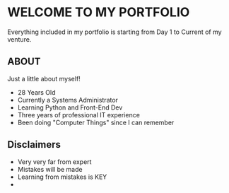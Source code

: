 # WELCOME TO MY PORTFOLIO
Everything included in my portfolio is starting from Day 1 to Current of my venture.
## ABOUT
Just a little about myself!
  * 28 Years Old
  * Currently a Systems Administrator
  * Learning Python and Front-End Dev
  * Three years of professional IT experience
  * Been doing "Computer Things" since I can remember





## Disclaimers
  * Very very far from expert
  * Mistakes will be made
  * Learning from mistakes is KEY
  * 
